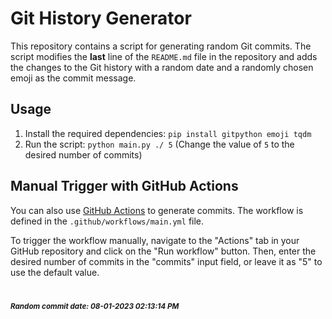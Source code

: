 # Git History Generator

This repository contains a script for generating random Git commits. The script modifies the **last** line of the `README.md` file in the repository and adds the changes to the Git history with a random date and a randomly chosen emoji as the commit message.

## Usage

1. Install the required dependencies: `pip install gitpython emoji tqdm`
2. Run the script: `python main.py ./ 5` (Change the value of `5` to the desired number of commits)

## Manual Trigger with GitHub Actions

You can also use [GitHub Actions](https://github.com/features/actions) to generate commits. The workflow is defined in the `.github/workflows/main.yml` file.

To trigger the workflow manually, navigate to the "Actions" tab in your GitHub repository and click on the "Run workflow" button. Then, enter the desired number of commits in the "commits" input field, or leave it as "5" to use the default value.

#

<sub><strong><em>Random commit date: 08-01-2023 02:13:14 PM</em></strong></sub>